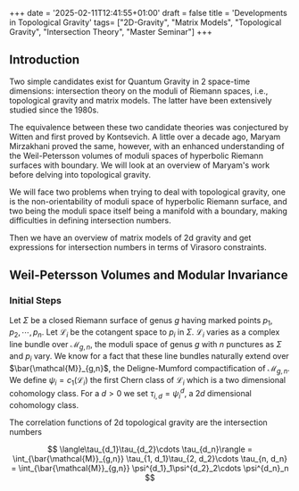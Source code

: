 +++
date = '2025-02-11T12:41:55+01:00'
draft = false
title = 'Developments in Topological Gravity'
tags= ["2D-Gravity", "Matrix Models", "Topological Gravity", "Intersection Theory", "Master Seminar"]
+++

## Introduction
Two simple candidates exist for Quantum Gravity in 2 space-time dimensions: intersection theory on the moduli of Riemann spaces, i.e., topological gravity and matrix models. The latter have been extensively studied since the 1980s. 

The equivalence between these two candidate theories was conjectured by Witten and first proved by Kontsevich. A little over a decade ago, Maryam Mirzakhani proved the same, however, with an enhanced understanding of the Weil-Petersson volumes of moduli spaces of hyperbolic Riemann surfaces with boundary. We will look at an overview of Maryam's work before delving into topological gravity.

We will face two problems when trying to deal with topological gravity, one is the non-orientability of moduli space of hyperbolic Riemann surface, and two being the moduli space itself being a manifold with a boundary, making difficulties in defining intersection numbers.

Then we have an overview of matrix models of 2d gravity and get expressions for intersection numbers in terms of Virasoro constraints.

## Weil-Petersson Volumes and Modular Invariance

### Initial Steps

Let $\Sigma$ be a closed Riemann surface of genus $g$ having marked points $p_1, p_2, \cdots, p_n$. Let $\mathcal{L}_i$ be the cotangent space to $p_i$ in $\Sigma$. $\mathcal{L}_{i}$ varies as a complex line bundle over $\mathcal{M}_{g,n}$, the moduli space of genus $g$ with $n$ punctures as $\Sigma$ and $p_i$ vary. We know for a fact that these line bundles naturally extend over $\bar{\mathcal{M}}_{g,n}$, the Deligne-Mumford compactification of $\mathcal{M}_{g,n}$. We define $\psi_i = c_1(\mathcal{L}_i)$ the first Chern class of $\mathcal{L}_i$ which is a two dimensional cohomology class. For a $d > 0$ we set $\tau_{i,d} = \psi^{d}_i$, a $2d$ dimensional cohomology class.

The correlation functions of 2d topological gravity are the intersection numbers

$$
    \langle\tau_{d_1}\tau_{d_2}\cdots \tau_{d_n}\rangle = \int_{\bar{\mathcal{M}}_{g,n}} \tau_{1, d_1}\tau_{2, d_2}\cdots \tau_{n, d_n} = \int_{\bar{\mathcal{M}}_{g,n}} \psi^{d_1}_1\psi^{d_2}_2\cdots \psi^{d_n}_n
$$